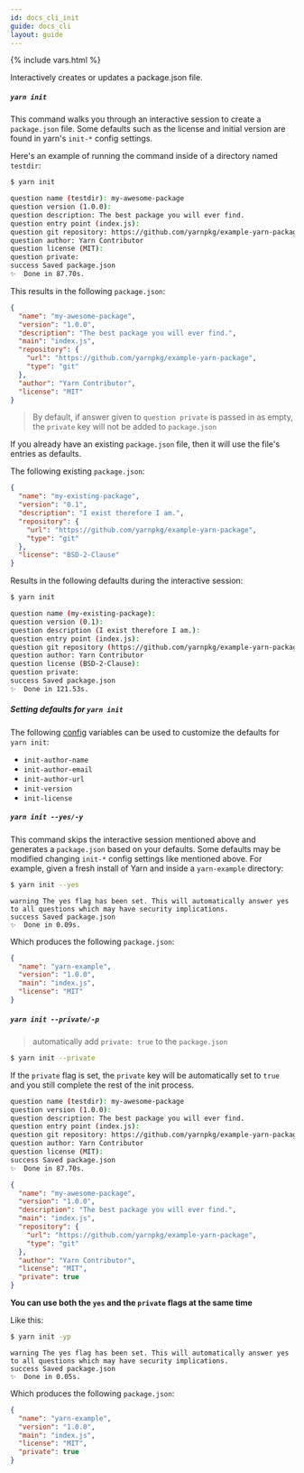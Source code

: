 ```yaml
---
id: docs_cli_init
guide: docs_cli
layout: guide
---
```


{% include vars.html %}

<p class="lead">Interactively creates or updates a package.json file.</p>

##### `yarn init` <a class="toc" id="toc-yarn-init" href="#toc-yarn-init"></a>

This command walks you through an interactive session to create a
`package.json` file. Some defaults such as the license and initial version are
found in yarn's `init-*` config settings.

Here's an example of running the command inside of a directory named `testdir`:

```sh
$ yarn init
```

```sh
question name (testdir): my-awesome-package
question version (1.0.0):
question description: The best package you will ever find.
question entry point (index.js):
question git repository: https://github.com/yarnpkg/example-yarn-package
question author: Yarn Contributor
question license (MIT):
question private:
success Saved package.json
✨  Done in 87.70s.
```

This results in the following `package.json`:

```json
{
  "name": "my-awesome-package",
  "version": "1.0.0",
  "description": "The best package you will ever find.",
  "main": "index.js",
  "repository": {
    "url": "https://github.com/yarnpkg/example-yarn-package",
    "type": "git"
  },
  "author": "Yarn Contributor",
  "license": "MIT"
}
```

> By default, if answer given to `question private` is passed in as empty, the `private` key will not be added to `package.json`

If you already have an existing `package.json` file, then it will use the
file's entries as defaults.

The following existing `package.json`:

```json
{
  "name": "my-existing-package",
  "version": "0.1",
  "description": "I exist therefore I am.",
  "repository": {
    "url": "https://github.com/yarnpkg/example-yarn-package",
    "type": "git"
  },
  "license": "BSD-2-Clause"
}
```

Results in the following defaults during the interactive session:

```sh
$ yarn init
```

```sh
question name (my-existing-package):
question version (0.1):
question description (I exist therefore I am.):
question entry point (index.js):
question git repository (https://github.com/yarnpkg/example-yarn-package):
question author: Yarn Contributor
question license (BSD-2-Clause):
question private:
success Saved package.json
✨  Done in 121.53s.
```

##### Setting defaults for `yarn init` <a class="toc" id="toc-setting-defaults-for-yarn-init" href="#toc-setting-defaults-for-yarn-init"></a>

The following [config]({{url_base}}/docs/cli/config) variables can be used to
customize the defaults for `yarn init`:

* `init-author-name`
* `init-author-email`
* `init-author-url`
* `init-version`
* `init-license`
  <!--- `init-private` waiting for https://github.com/yarnpkg/yarn/pull/4377 -->

##### `yarn init --yes/-y` <a class="toc" id="toc-yarn-init-yes-y" href="#toc-yarn-init-yes-y"></a>

This command skips the interactive session mentioned above and generates a
`package.json` based on your defaults. Some defaults may be modified changing
`init-*` config settings like mentioned above. For example, given a fresh
install of Yarn and inside a `yarn-example` directory:

```sh
$ yarn init --yes
```

```
warning The yes flag has been set. This will automatically answer yes to all questions which may have security implications.
success Saved package.json
✨  Done in 0.09s.
```

Which produces the following `package.json`:

```json
{
  "name": "yarn-example",
  "version": "1.0.0",
  "main": "index.js",
  "license": "MIT"
}
```

##### `yarn init --private/-p` <a class="toc" id="toc-yarn-init-private-p" href="#toc-yarn-init-private-p"></a>

> automatically add `private: true` to the `package.json`

```sh
$ yarn init --private
```

If the `private` flag is set, the `private` key will be automatically set to `true` and you still complete the rest of the init process.

```sh
question name (testdir): my-awesome-package
question version (1.0.0):
question description: The best package you will ever find.
question entry point (index.js):
question git repository: https://github.com/yarnpkg/example-yarn-package
question author: Yarn Contributor
question license (MIT):
success Saved package.json
✨  Done in 87.70s.
```

```json
{
  "name": "my-awesome-package",
  "version": "1.0.0",
  "description": "The best package you will ever find.",
  "main": "index.js",
  "repository": {
    "url": "https://github.com/yarnpkg/example-yarn-package",
    "type": "git"
  },
  "author": "Yarn Contributor",
  "license": "MIT",
  "private": true
}
```

**You can use both the `yes` and the `private` flags at the same time**

Like this:

```sh
$ yarn init -yp
```

```
warning The yes flag has been set. This will automatically answer yes to all questions which may have security implications.
success Saved package.json
✨  Done in 0.05s.
```

Which produces the following `package.json`:

```json
{
  "name": "yarn-example",
  "version": "1.0.0",
  "main": "index.js",
  "license": "MIT",
  "private": true
}
```
